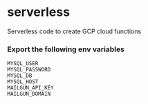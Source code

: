 # serverless
Serverless code to create GCP cloud functions

### Export the following env variables
```commandline
MYSQL_USER
MYSQL_PASSWORD
MYSQL_DB
MYSQL_HOST
MAILGUN_API_KEY
MAILGUN_DOMAIN
```
